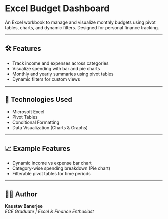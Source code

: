 # Excel Budget Dashboard

An Excel workbook to manage and visualize monthly budgets using pivot tables, charts, and dynamic filters. Designed for personal finance tracking.

---

## 🛠 Features
- Track income and expenses across categories
- Visualize spending with bar and pie charts
- Monthly and yearly summaries using pivot tables
- Dynamic filters for custom views

---

## 📂 Technologies Used
- Microsoft Excel
- Pivot Tables
- Conditional Formatting
- Data Visualization (Charts & Graphs)

---

## 📈 Example Features
- Dynamic income vs expense bar chart
- Category-wise spending breakdown (Pie chart)
- Filterable pivot tables for time periods

---

## 👨‍💻 Author
**Kaustav Banerjee**  
_ECE Graduate | Excel & Finance Enthusiast_
